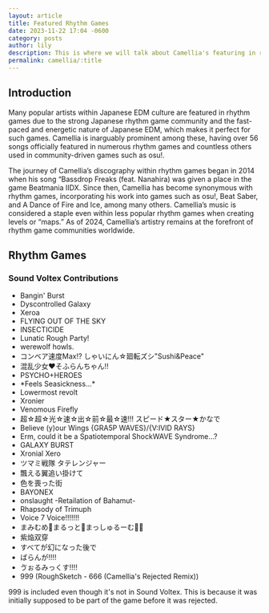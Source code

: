 ```yaml
---
layout: article
title: Featured Rhythm Games
date: 2023-11-22 17:04 -0600
category: posts
author: lily
description: This is where we will talk about Camellia's featuring in rhythm games.
permalink: camellia/:title
---
```

## Introduction

Many popular artists within Japanese EDM culture are featured in rhythm games due to the strong Japanese rhythm game community and the fast-paced and energetic nature of Japanese EDM, which makes it perfect for such games. Camellia is inarguably prominent among these, having over 56 songs officially featured in numerous rhythm games and countless others used in community-driven games such as osu!.

The journey of Camellia’s discography within rhythm games began in 2014 when his song “Bassdrop Freaks (feat. Nanahira) was given a place in the game Beatmania IIDX. Since then, Camellia has become synonymous with rhythm games, incorporating his work into games such as osu!, Beat Saber, and A Dance of Fire and Ice, among many others. Camellia’s music is considered a staple even within less popular rhythm games when creating levels or “maps.” As of 2024, Camellia’s artistry remains at the forefront of rhythm game communities worldwide.

## Rhythm Games

### Sound Voltex Contributions

- Bangin' Burst
- Dyscontrolled Galaxy
- Xeroa
- FLYING OUT OF THE SKY
- INSECTICIDE
- Lunatic Rough Party!
- werewolf howls.
- コンベア速度Max!? しゃいにん☆廻転ズシ"Sushi&Peace"
- 混乱少女♥そふらんちゃん!!
- PSYCHO+HEROES
- *Feels Seasickness...\*
- Lowermost revolt
- Xronier
- Venomous Firefly
- 超☆超☆光☆速☆出☆前☆最☆速!!! スピード★スター★かなで
- Believe (y)our Wings {GRA5P WAVES}/{V:IVID RAYS}
- Erm, could it be a Spatiotemporal ShockWAVE Syndrome...?
- GALAXY BURST
- Xronial Xero
- ツマミ戦隊 タテレンジャー
- 飄える翼追い掛けて
- 色を喪った街
- BAYONEX
- onslaught -Retailation of Bahamut-
- Rhapsody of Trimuph
- Voice 7 Voice!!!!!!!
- まみむめ🍄まるっと🍄まっしゅるーむ🍄🍄
- 紫焔双穿
- すべてが幻になった後で
- ばらんが!!!!
- ゔぉるみっくす!!!!
- 999 (RoughSketch - 666 (Camellia's Rejected Remix))

999 is included even though it's not in Sound Voltex. This is because it was initially supposed to be part of the game before it was rejected.
